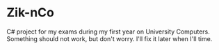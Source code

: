 # Zik-nCo
C# project for my exams during my first year on University Computers.
Something should not work, but don't worry. I'll fix it later when I'll time.
